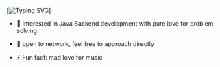 [![Typing SVG](https://readme-typing-svg.demolab.com?font=Fira+Code&pause=1000&color=DD59FF&width=435&lines=%F0%9F%91%8BHello+my+friend%2Cphoenix+likes+you)]
- 👀 Interested in Java Backend development with pure love for problem solving
- 🌱 open to network, feel free to approach directly

- ⚡ Fun fact: mad love for music

<!---
phoeniX1817/phoeniX1817 is a ✨ special ✨ repository because its `README.md` (this file) appears on your GitHub profile.
You can click the Preview link to take a look at your changes.
--->
